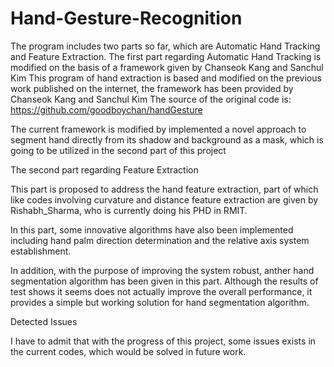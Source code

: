 # Hand-Gesture-Recognition
The program includes two parts so far, which are Automatic Hand Tracking and Feature Extraction.
The first part regarding Automatic Hand Tracking is modified on the basis of a framework given by Chanseok Kang and Sanchul Kim
This program of hand extraction is based and modified on the previous work published on the internet, the framework has been provided by Chanseok Kang and Sanchul Kim
The source of the original code is: https://github.com/goodboychan/handGesture

The current framework is modified by implemented a novel approach to segment hand directly from its shadow and background as a mask, which is going to be utilized in the second part of this project

The second part regarding Feature Extraction 

This part is proposed to address the hand feature extraction, part of which like codes involving curvature and distance feature extraction are given by Rishabh_Sharma, who is currently doing his PHD in RMIT.

In this part, some innovative algorithms have also been implemented including hand palm direction determination and the relative axis system establishment. 

In addition, with the purpose of improving the system robust, anther hand segmentation algorithm has been given in this part. Although the results of test shows it seems does not actually improve the overall performance, it provides a simple but working solution for hand segmentation algorithm.

Detected Issues

I have to admit that with the progress of this project, some issues exists in the current codes, which would be solved in future work.
